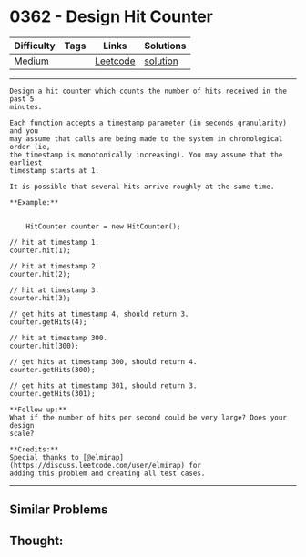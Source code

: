 # 0362 - Design Hit Counter

Difficulty  | Tags | Links | Solutions
----------- | ---- | ----- | -----
Medium |  | [Leetcode](https://leetcode.com/problems/design-hit-counter) | [solution](https://leetcode.com/problems/design-hit-counter/solution/)


-----------

```
Design a hit counter which counts the number of hits received in the past 5
minutes.

Each function accepts a timestamp parameter (in seconds granularity) and you
may assume that calls are being made to the system in chronological order (ie,
the timestamp is monotonically increasing). You may assume that the earliest
timestamp starts at 1.

It is possible that several hits arrive roughly at the same time.

**Example:**


    HitCounter counter = new HitCounter();// hit at timestamp 1.counter.hit(1);// hit at timestamp 2.counter.hit(2);// hit at timestamp 3.counter.hit(3);// get hits at timestamp 4, should return 3.counter.getHits(4);// hit at timestamp 300.counter.hit(300);// get hits at timestamp 300, should return 4.counter.getHits(300);// get hits at timestamp 301, should return 3.counter.getHits(301); 

**Follow up:**
What if the number of hits per second could be very large? Does your design
scale?

**Credits:**
Special thanks to [@elmirap](https://discuss.leetcode.com/user/elmirap) for
adding this problem and creating all test cases.
```

-----------


## Similar Problems




## Thought:
